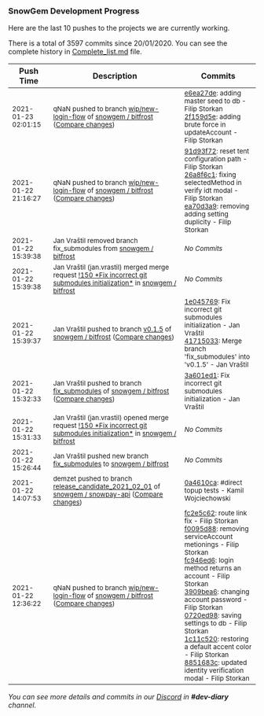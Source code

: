 
### SnowGem Development Progress

Here are the last 10 pushes to the projects we are currently working.

There is a total of 3597 commits since 20/01/2020. You can see the complete history in
 [Complete_list.md](Complete_list.md) file.

| Push Time | Description | Commits |
| --- | --- | --- |
| <sub>2021-01-23 02:01:15</sub> | <sub>qNaN pushed to branch [wip/new\-login\-flow](https://gitlab.com/snowgem/bitfrost/commits/wip/new-login-flow) of [snowgem / bitfrost](https://gitlab.com/snowgem/bitfrost) ([Compare changes](https://gitlab.com/snowgem/bitfrost/compare/ea70d3a9cf62b78d2ac70309f82216bdbdcd3680...2f159d5e3ae5148e44b31f664855ec6cd3b7fb0e))</sub> | <sub>[e6ea27de](https://gitlab.com/snowgem/bitfrost/-/commit/e6ea27de22891153163db533f80403278ad640c5): adding master seed to db - Filip Storkan<br>[2f159d5e](https://gitlab.com/snowgem/bitfrost/-/commit/2f159d5e3ae5148e44b31f664855ec6cd3b7fb0e): adding brute force in updateAccount - Filip Storkan</sub> |
| <sub>2021-01-22 21:16:27</sub> | <sub>qNaN pushed to branch [wip/new\-login\-flow](https://gitlab.com/snowgem/bitfrost/commits/wip/new-login-flow) of [snowgem / bitfrost](https://gitlab.com/snowgem/bitfrost) ([Compare changes](https://gitlab.com/snowgem/bitfrost/compare/8851683c5a1c1afbb448ea12e8391e8910831225...ea70d3a9cf62b78d2ac70309f82216bdbdcd3680))</sub> | <sub>[91d93f72](https://gitlab.com/snowgem/bitfrost/-/commit/91d93f7272022fac3ae80db6a4eaa54da7324cc3): reset tent configuration path - Filip Storkan<br>[26a8f6c1](https://gitlab.com/snowgem/bitfrost/-/commit/26a8f6c179d391ec2f55c4b7a1199891dc65ad64): fixing selectedMethod in verify idt modal - Filip Storkan<br>[ea70d3a9](https://gitlab.com/snowgem/bitfrost/-/commit/ea70d3a9cf62b78d2ac70309f82216bdbdcd3680): removing adding setting duplicity - Filip Storkan</sub> |
| <sub>2021-01-22 15:39:38</sub> | <sub>Jan Vraštil removed branch fix_submodules from [snowgem / bitfrost](https://gitlab.com/snowgem/bitfrost)</sub> | <sub>_No Commits_</sub> |
| <sub>2021-01-22 15:39:38</sub> | <sub>Jan Vraštil (jan.vrastil) merged merge request [\!150 \*Fix incorrect git submodules initialization\*](https://gitlab.com/snowgem/bitfrost/-/merge_requests/150) in [snowgem / bitfrost](https://gitlab.com/snowgem/bitfrost)</sub> | <sub>_No Commits_</sub> |
| <sub>2021-01-22 15:39:37</sub> | <sub>Jan Vraštil pushed to branch [v0\.1\.5](https://gitlab.com/snowgem/bitfrost/commits/v0.1.5) of [snowgem / bitfrost](https://gitlab.com/snowgem/bitfrost) ([Compare changes](https://gitlab.com/snowgem/bitfrost/compare/ea5b7f98a2de7ba119e8ad89063d7b2b0b076e14...417150332c22d9f91440c0f4a949c219eed76165))</sub> | <sub>[1e045769](https://gitlab.com/snowgem/bitfrost/-/commit/1e0457699f7f37e5b7b4e309b733934b2ab1cf81): Fix incorrect git submodules initialization - Jan Vraštil<br>[41715033](https://gitlab.com/snowgem/bitfrost/-/commit/417150332c22d9f91440c0f4a949c219eed76165): Merge branch 'fix_submodules' into 'v0.1.5' - Jan Vraštil</sub> |
| <sub>2021-01-22 15:32:33</sub> | <sub>Jan Vraštil pushed to branch [fix\_submodules](https://gitlab.com/snowgem/bitfrost/commits/fix_submodules) of [snowgem / bitfrost](https://gitlab.com/snowgem/bitfrost) ([Compare changes](https://gitlab.com/snowgem/bitfrost/compare/bba9f9ad3c663c2499598637aa3efe2dd7dd9f41...3a601ed1c9be6789fbe5ea713380bb6a19df824f))</sub> | <sub>[3a601ed1](https://gitlab.com/snowgem/bitfrost/-/commit/3a601ed1c9be6789fbe5ea713380bb6a19df824f): Fix incorrect git submodules initialization - Jan Vraštil</sub> |
| <sub>2021-01-22 15:31:33</sub> | <sub>Jan Vraštil (jan.vrastil) opened merge request [\!150 \*Fix incorrect git submodules initialization\*](https://gitlab.com/snowgem/bitfrost/-/merge_requests/150) in [snowgem / bitfrost](https://gitlab.com/snowgem/bitfrost)</sub> | <sub>_No Commits_</sub> |
| <sub>2021-01-22 15:26:44</sub> | <sub>Jan Vraštil pushed new branch [fix\_submodules](https://gitlab.com/snowgem/bitfrost/commits/fix_submodules) to [snowgem / bitfrost](https://gitlab.com/snowgem/bitfrost)</sub> | <sub>_No Commits_</sub> |
| <sub>2021-01-22 14:07:53</sub> | <sub>demzet pushed to branch [release\_candidate\_2021\_02\_01](https://gitlab.com/snowgem/snowpay-api/commits/release_candidate_2021_02_01) of [snowgem / snowpay\-api](https://gitlab.com/snowgem/snowpay-api) ([Compare changes](https://gitlab.com/snowgem/snowpay-api/compare/da4e57ba8a41cfc62a27068579e811ebcc11fac9...0a4610caa8c4a7b91b866137b19f78efa608e41a))</sub> | <sub>[0a4610ca](https://gitlab.com/snowgem/snowpay-api/-/commit/0a4610caa8c4a7b91b866137b19f78efa608e41a): #direct topup tests - Kamil Wojciechowski</sub> |
| <sub>2021-01-22 12:36:22</sub> | <sub>qNaN pushed to branch [wip/new\-login\-flow](https://gitlab.com/snowgem/bitfrost/commits/wip/new-login-flow) of [snowgem / bitfrost](https://gitlab.com/snowgem/bitfrost) ([Compare changes](https://gitlab.com/snowgem/bitfrost/compare/d0ef54ee0f4606e9cf6a21a474a0110f65bac024...8851683c5a1c1afbb448ea12e8391e8910831225))</sub> | <sub>[fc2e5c62](https://gitlab.com/snowgem/bitfrost/-/commit/fc2e5c62fd2dfc5ee63c2ba9e055635b005f89c9): route link fix - Filip Storkan<br>[f0095d88](https://gitlab.com/snowgem/bitfrost/-/commit/f0095d8883359a9b0b7cef8ffcc30ac6da00af5e): removing serviceAccount metionings - Filip Storkan<br>[fc946ed6](https://gitlab.com/snowgem/bitfrost/-/commit/fc946ed6cb014af2228d4490986dc452ba6647a5): login method returns an account - Filip Storkan<br>[3909bea6](https://gitlab.com/snowgem/bitfrost/-/commit/3909bea65c4f3d8a2f431c5097ae5a15dc51fb74): changing account password - Filip Storkan<br>[0720ed98](https://gitlab.com/snowgem/bitfrost/-/commit/0720ed98a3217c5fe3f12e71381a501d7e1e3617): saving settings to db - Filip Storkan<br>[1c11c520](https://gitlab.com/snowgem/bitfrost/-/commit/1c11c520a56829f23a61505a82810a86092fda0e): restoring a default accent color - Filip Storkan<br>[8851683c](https://gitlab.com/snowgem/bitfrost/-/commit/8851683c5a1c1afbb448ea12e8391e8910831225): updated identity verification modal - Filip Storkan</sub> |

_You can see more details and commits in our [Discord](https://discord.gg/zumGnbg) in **#dev-diary** channel._
